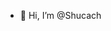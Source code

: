 - 👋 Hi, I’m @Shucach

<!---
Shucach/Shucach is a ✨ special ✨ repository because its `README.md` (this file) appears on your GitHub profile.
You can click the Preview link to take a look at your changes.
--->
